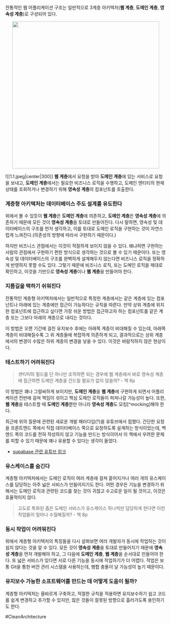 전통적인 웹 어플리케이션 구조는 일반적으로 3계층 아키텍처(**웹 계층**, **도메인 계층**, **영속성 계층**)로 구성되어 있다.

<p align="center">
	<img width="460" src="../../../images/1.1.jpeg">
</p>

![[1.1.jpeg|center|300]]
**웹 계층**에서 요청을 받아 **도메인 계층**에 있는 서비스로 요청을 보내고, **도메인 계층**에서는 필요한 비즈니스 로직을 수행하고, 도메인 엔티티의 현재 상태를 조회하거나 변경하기 위해 **영속성 계층**의 컴포넌트를 호출한다.
### 계층형 아키텍처는 데이터베이스 주도 설계를 유도한다
위에서 볼 수 있듯이 **웹 계층**은 **도메인 계층**에 의존하고, **도메인 계층**은 **영속성 계층**에 의존하기 때문에 모든 것이 **영속성 계층**을 토대로 만들어진다. 다시 말하면, 영속성 및 데이터베이스의 구조를 먼저 생각하고, 이를 토대로 도메인 로직을 구현하는 것이 자연스럽게 느껴진다.(의존성의 방향에 따라서 구현하기 때문이다.)

하지만 비즈니스 관점에서는 이것이 적절하게 보이지 않을 수 있다. 왜냐하면 구현하는 사람의 관점에서 구현하기 편한 방식으로 생각하는 것으로 볼 수 있기 때문이다. 또는 영속성 및 데이터베이스의 구조를 완벽하게 설계해두지 않는다면 비즈니스 로직을 정확하게 반영하지 못할 수도 있다. 그렇기 때문에 비즈니스 로직, 또는 도메인 로직을 제대로 확인하고, 이것을 기반으로 **영속성 계층**이나 **웹 계층**을 만들어야 한다.
### 지름길을 택하기 쉬워진다
전통적인 계층형 아키텍처에서는 일반적으로 특정한 계층에서는 같은 계층에 있는 컴포넌트나 아래에 있는 계층에만 접근이 가능하다는 규칙을 따른다. 만약 상위 계층에 위치한 컴포넌트에 접근하고 싶다면 가장 쉬운 방법은 접근하고자 하는 컴포넌트를 같은 계층 또는 그보다 아래의 계층으로 내리는 것이다.

이 방법은 오랜 기간에 걸친 유지보수 후에는 아래쪽 계층이 비대해질 수 있는데, 아래쪽 계층이 비대해질수록 그 위 계층들에 복잡하게 의존하게 되고, 결과적으로는 상위 계층에서의 변경이 수많은 하위 계층의 변경을 낳을 수 있다. 이것은 바람직하지 않은 현상이다.
### 테스트하기 어려워진다
>*엔티티*의 필드를 단 하나만 조작하면 되는 경우에 웹 계층에서 바로 영속성 계층에 접근하면 도메인 계층을 건드릴 필요가 없지 않을까? - 책 6p

이 방법은 꽤나 그럴싸하게 보이지만, **도메인 계층**을 **웹 계층**에 구현하게 되면서 어플리케이션 전반에 걸쳐 책임이 섞이고 핵심 도메인 로직들이 퍼져나갈 가능성이 높다. 또한, **웹 계층**을 테스트할 때 **도메인 계층**뿐만 아니라 **영속성 계층**도 모킹[^mocking]해야 한다.

최근에 위의 질문에 관련된 새로운 개발 패러다임(?)을 유튜브에서 접했다. 간단한 요청을 프론트엔드 쪽에서 직접 데이터베이스 쪽으로 요청하도록 설계하는 방식이었는데, 백엔드 쪽의 코드를 전혀 작성하지 않고 기능을 만드는 방식이어서 이 책에서 우려한 문제를 피할 수 있기 때문에 꽤나 유용할 수 있다는 생각이 들었다.
- [supabase 관련 유튜브 링크](https://www.youtube.com/watch?v=f8inSwfOVZc&pp=ygUIc3VwYWJhc2U%3D)
### 유스케이스를 숨긴다
계층형 아키텍처에서는 도메인 로직이 여러 계층에 걸쳐 흩어지거나 여러 개의 유스케이스를 담당하는 아주 넓은 서비스가 만들어지기도 한다. 어떤 경우든 기능을 변경하기 위해서는 도메인 로직과 관련된 코드를 찾는 것이 귀찮고 수고로운 일이 될 것이고, 이것은 효율적이지 않다. 
>고도로 특화된 좁은 도메인 서비스가 유스케이스 하나씩만 담당하게 한다면 이런 작업들이 얼마나 수월해질까? - 책 8p
### 동시 작업이 어려워진다
위에서 계층형 아키텍처의 특징들을 다시 살펴보면 여러 개발자가 동시에 작업하는 것이 쉽지 않다는 것을 알 수 있다. 모든 것이 **영속성 계층**을 토대로 만들어지기 때문에 **영속성 계층**을 먼저 개발해야 하고, 그 다음에 **도메인 계층**, **웹 계층**을 순서대로 만들어야 한다. 또 넓은 서비스가 있다면 서로 다른 기능을 동시에 작업하기가 더 어렵다. 작업은 보통 Git을 통한 버전 관리 시스템을 사용하는데, 병합 충돌이 날 가능성이 높기 때문이다.
### 유지보수 가능한 소프트웨어를 만드는 데 어떻게 도움이 될까?
계층형 아키텍처는 올바르게 구축하고, 적절한 규칙을 적용하면 유지보수하기 쉽고 코드를 쉽게 변경하고 추가할 수 있지만, 많은 것들이 잘못된 방향으로 흘러가도록 용인하기도 한다. 

#CleanArchitecture